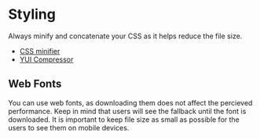 # Styling

Always minify and concatenate your CSS as it helps reduce the file size. 

* [CSS minifier](http://cssminifier.com/)
* [YUI Compressor](http://yui.github.io/yuicompressor/)

## Web Fonts

You can use web fonts, as downloading them does not affect the percieved performance. Keep in mind that users will see the fallback until the font is downloaded.
It is important to keep file size as small as possible for the users to see them on mobile devices.